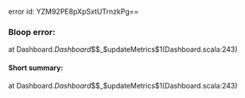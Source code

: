 error id: YZM92PE8pXpSxtUTrnzkPg==
### Bloop error:

at Dashboard$.Dashboard$$$_$updateMetrics$1(Dashboard.scala:243)
#### Short summary: 

at Dashboard$.Dashboard$$$_$updateMetrics$1(Dashboard.scala:243)